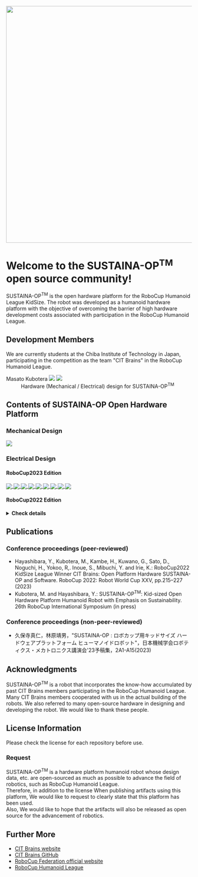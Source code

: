 <!DOCTYPE html>
<html>
<head>
  <meta charset="UTF-8">
  <meta name="author" content="Masato Kubotera">
  <meta name="description" content="">
</head>
<body>
  <p align="center">
    <image src="https://github.com/SUSTAINA-OP/.github/assets/53966390/7b5091e7-2190-424d-ae3a-13d850ef4622" width="640px" align="center">
  </P>
  <h1>
    Welcome to the SUSTAINA-OP<sup>TM</sup> open source community!
  </h1>
  <p>
    SUSTAINA-OP<sup>TM</sup> is the open hardware platform for the RoboCup Humanoid League KidSize. The robot was developed as a humanoid hardware platform with the objective of overcoming the barrier of high hardware development costs associated with participation in the RoboCup Humanoid League.
  </P>
  <h2>
    Development Members
  </h2>
  <p>
    We are currently students at the Chiba Institute of Technology in Japan, participating in the competition as the team "CIT Brains" in the RoboCup Humanoid League.
    <dl>
        <dt>
            Masato Kubotera
            <a href="https://github.com/MasatoKubotera"><img src="https://img.shields.io/github/followers/MasatoKubotera?label=&style=social"></a>
            <a href="https://twitter.com/CreateRoboCup"><img src="https://img.shields.io/twitter/follow/CreateRoboCup?label=&style=social"></a>
        </dt>
        <dd>
            Hardware (Mechanical / Electrical) design for SUSTAINA-OP<sup>TM</sup>
        </dd>
    </dl>
  </P>
  <h2>
    Contents of SUSTAINA-OP Open Hardware Platform
  </h2>
  <h3>
    Mechanical Design
  </h3>
  <p>
    <a href="https://github.com/SUSTAINA-OP/SUSTAINA-OP">
      <img align="center" src="https://github-readme-stats-git-masterrstaa-rickstaa.vercel.app/api/pin/?username=SUSTAINA-OP&repo=SUSTAINA-OP" />
    </a>
  </p>
  <h3>
    Electrical Design
  </h3>
  <h4>
    RoboCup2023 Edition
  </h4>
  <p>
    <a href="https://github.com/SUSTAINA-OP/USB-to-Quad-RS-485-Conv-Module">
      <img align="center" src="https://github-readme-stats-git-masterrstaa-rickstaa.vercel.app/api/pin/?username=SUSTAINA-OP&repo=USB-to-Quad-RS-485-Conv-Module" />
    </a>  
    <a href="https://github.com/SUSTAINA-OP/Power-Monitor-Module">
      <img align="center" src="https://github-readme-stats-git-masterrstaa-rickstaa.vercel.app/api/pin/?username=SUSTAINA-OP&repo=Power-Monitor-Module" />
    </a>
    <a href="https://github.com/SUSTAINA-OP/USB-HID-Control-Switches-Module">
      <img align="center" src="https://github-readme-stats-git-masterrstaa-rickstaa.vercel.app/api/pin/?username=SUSTAINA-OP&repo=USB-HID-Control-Switches-Module" />
    </a>
    <a href="https://github.com/SUSTAINA-OP/Buck-Boost-Switch-Mode-Power-Supply-Module">
      <img align="center" src="https://github-readme-stats-git-masterrstaa-rickstaa.vercel.app/api/pin/?username=SUSTAINA-OP&repo=Buck-Boost-Switch-Mode-Power-Supply-Module" />
    </a>
    <a href="https://github.com/SUSTAINA-OP/Quad-Load-Cell-Amplifier-to-RS-485-Conv-Module">
      <img align="center" src="https://github-readme-stats-git-masterrstaa-rickstaa.vercel.app/api/pin/?username=SUSTAINA-OP&repo=Quad-Load-Cell-Amplifier-to-RS-485-Conv-Module" />
    </a>
    <a href="https://github.com/SUSTAINA-OP/ICM-42688-P-Module">
      <img align="center" src="https://github-readme-stats-git-masterrstaa-rickstaa.vercel.app/api/pin/?username=SUSTAINA-OP&repo=ICM-42688-P-Module" />
    </a>
    <a href="https://github.com/SUSTAINA-OP/SUSTAINA-Core-Board">
      <img align="center" src="https://github-readme-stats-git-masterrstaa-rickstaa.vercel.app/api/pin/?username=SUSTAINA-OP&repo=SUSTAINA-Core-Board" />
    </a>
    <a href="https://github.com/SUSTAINA-OP/A203-V2-Expansion-Board">
      <img align="center" src="https://github-readme-stats-git-masterrstaa-rickstaa.vercel.app/api/pin/?username=SUSTAINA-OP&repo=A203-V2-Expansion-Board" />
    </a>
    <a href="https://github.com/SUSTAINA-OP/IMU-Measurement-and-Transmission-Module">
      <img align="center" src="https://github-readme-stats-git-masterrstaa-rickstaa.vercel.app/api/pin/?username=SUSTAINA-OP&repo=IMU-Measurement-and-Transmission-Module" />
    </a>
  </p>
  <h4>
    RoboCup2022 Edition
  </h4>
  <p>
    <details close>
      <summary><b>Check details</b></summary>
        <a href="https://github.com/SUSTAINA-OP/MainBoard_ver2_2">
          <img align="center" src="https://github-readme-stats-git-masterrstaa-rickstaa.vercel.app/api/pin/?username=SUSTAINA-OP&repo=MainBoard_ver2_2" />
        </a>
        <a href="https://github.com/SUSTAINA-OP/EN715_ExpansionBoard_ver1_1">
          <img align="center" src="https://github-readme-stats-git-masterrstaa-rickstaa.vercel.app/api/pin/?username=SUSTAINA-OP&repo=EN715_ExpansionBoard_ver1_1" />
        </a>
        <a href="https://github.com/SUSTAINA-OP/StartStopSwitch_ver3_0">
          <img align="center" src="https://github-readme-stats-git-masterrstaa-rickstaa.vercel.app/api/pin/?username=SUSTAINA-OP&repo=StartStopSwitch_ver3_0" />
        </a>
    </details>
  </p>
  <h2>
    Publications
  </h2>
  <h3>
    Conference proceedings (peer-reviewed)
  </h3>
  <p>
    <ul>
        <li>Hayashibara, Y., Kubotera, M., Kambe, H., Kuwano, G., Sato, D., Noguchi, H., Yokoo, R,. Inoue, S., Mibuchi, Y. and Irie, K.: RoboCup2022 KidSize League Winner CIT Brains: Open Platform Hardware SUSTAINA-OP and Software. RoboCup 2022: Robot World Cup XXV, pp.215–227 (2023)</li>
        <li>Kubotera, M. and Hayashibara, Y.: SUSTAINA-OP<sup>TM</sup>: Kid-sized Open Hardware Platform Humanoid Robot with Emphasis on Sustainability. 26th RoboCup International Symposium (in press)</li>
    </ul>
  </P>
  <h3>
    Conference proceedings (non-peer-reviewed)
  </h3>
  <p>
    <ul>
        <li>久保寺真仁，林原靖男，"SUSTAINA-OP : ロボカップ用キッドサイズ ハードウェアプラットフォーム ヒューマノイドロボット"，日本機械学会ロボティクス・メカトロニクス講演会'23予稿集，2A1-A15(2023)</li>      
    </ul>
  </P>
  <h2>
    Acknowledgments
  </h2>
  <p>
    SUSTAINA-OP<sup>TM</sup> is a robot that incorporates the know-how accumulated by past CIT Brains members participating in the RoboCup Humanoid League. Many CIT Brains members cooperated with us in the actual building of the robots. We also referred to many open-source hardware in designing and developing the robot. We would like to thank these people.
  </P>
  <h2>
    License Information
  </h2>
  <p>
    Please check the license for each repository before use.
  </p>
  <h3>
    Request
  </h3>
  <p>
    SUSTAINA-OP<sup>TM</sup> is a hardware platform humanoid robot whose design data, etc. are open-sourced as much as possible to advance the field of robotics, such as RoboCup Humanoid League.<br>
    Therefore, in addition to the license When publishing artifacts using this platform, We would like to request to clearly state that this platform has been used.<br>
    Also, We would like to hope that the artifacts will also be released as open source for the advancement of robotics.
  </p>
  <h2>
    Further More
  </h2>
  <p>
    <ul>
      <li><a href="https://citbrains.studio.site/en">CIT Brains website</a></li>
      <li><a href="https://github.com/citbrains">CIT Brains GitHub</a></li>
      <li><a href="https://www.robocup.org/">RoboCup Federation official website</a></li>
      <li><a href="https://humanoid.robocup.org/">RoboCup Humanoid League</a></li>
    </ul>
  </P>
</body>
</html>
